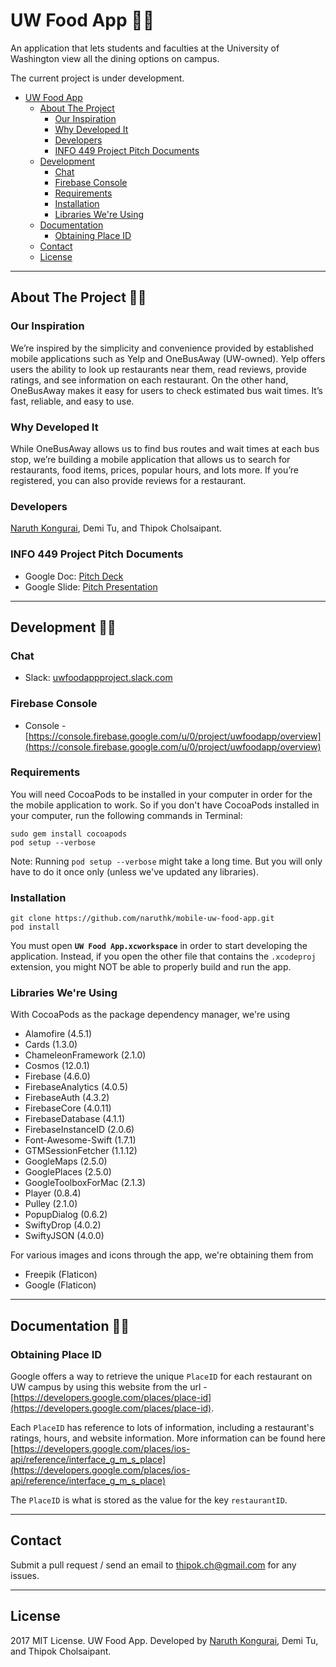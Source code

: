 # UW Food App 🍑🍍

An application that lets students and faculties at the University of Washington view all the dining options on campus.

The current project is under development.

<!-- TOC -->

- [UW Food App](#uw-food-app)
  - [About The Project](#about-the-project)
    - [Our Inspiration](#our-inspiration)
    - [Why Developed It](#why-developed-it)
    - [Developers](#developers)
    - [INFO 449 Project Pitch Documents](#info-449-project-pitch-documents)
  - [Development](#development)
    - [Chat](#chat)
    - [Firebase Console](#firebase-console)
    - [Requirements](#requirements)
    - [Installation](#installation)
    - [Libraries We're Using](#libraries-were-using)
  - [Documentation](#documentation)
    - [Obtaining Place ID](#obtaining-place-id)
  - [Contact](#contact)
  - [License](#license)

<!-- /TOC -->

----

## About The Project 🍑🍍

### Our Inspiration

We’re inspired by the simplicity and convenience provided by established mobile applications such as Yelp and OneBusAway (UW-owned). Yelp offers users the ability to look up restaurants near them, read reviews, provide ratings, and see information on each restaurant. On the other hand, OneBusAway makes it easy for users to check estimated bus wait times. It’s fast, reliable, and easy to use.

### Why Developed It

While OneBusAway allows us to find bus routes and wait times at each bus stop, we’re building a mobile application that allows us to search for restaurants, food items, prices, popular hours, and lots more. If you’re registered, you can also provide reviews for a restaurant.

### Developers

[Naruth Kongurai](http://www.naruthk.com), Demi Tu, and Thipok Cholsaipant.

### INFO 449 Project Pitch Documents

- Google Doc: [Pitch Deck](https://docs.google.com/presentation/d/1MVVqnKYfs7XXRjwEztFYqFT89grxo69O_V0npmqn-4U/edit#slide=id.g2891f1afb5_0_83)
- Google Slide: [Pitch Presentation](https://docs.google.com/document/d/1E4Wk3MKEe6RLPMeRxuAHHm1br9HlJo3zwEEgsLuBOeQ)

----

## Development 🍑🍍

### Chat

- Slack: [uwfoodappproject.slack.com](uwfoodappproject.slack.com)

### Firebase Console

- Console  - [https://console.firebase.google.com/u/0/project/uwfoodapp/overview](https://console.firebase.google.com/u/0/project/uwfoodapp/overview)

### Requirements

You will need CocoaPods to be installed in your computer in order for the the mobile application to work. So if you don't have CocoaPods installed in your computer, run the following commands in Terminal:

```text
sudo gem install cocoapods
pod setup --verbose
```

Note: Running `pod setup --verbose` might take a long time. But you will only have to do it once only (unless we've updated any libraries).

### Installation

```text
git clone https://github.com/naruthk/mobile-uw-food-app.git
pod install
```

You must open **`UW Food App.xcworkspace`** in order to start developing the application. Instead, if you open the other file that contains the `.xcodeproj` extension, you might NOT be able to properly build and run the app.

### Libraries We're Using

With CocoaPods as the package dependency manager, we're using

- Alamofire (4.5.1)
- Cards (1.3.0)
- ChameleonFramework (2.1.0)
- Cosmos (12.0.1)
- Firebase (4.6.0)
- FirebaseAnalytics (4.0.5)
- FirebaseAuth (4.3.2)
- FirebaseCore (4.0.11)
- FirebaseDatabase (4.1.1)
- FirebaseInstanceID (2.0.6)
- Font-Awesome-Swift (1.7.1)
- GTMSessionFetcher (1.1.12)
- GoogleMaps (2.5.0)
- GooglePlaces (2.5.0)
- GoogleToolboxForMac (2.1.3)
- Player (0.8.4)
- Pulley (2.1.0)
- PopupDialog (0.6.2)
- SwiftyDrop (4.0.2)
- SwiftyJSON (4.0.0)

For various images and icons through the app, we're obtaining them from

- Freepik (Flaticon)
- Google (Flaticon)

----

## Documentation 🍑🍍

### Obtaining Place ID

Google offers a way to retrieve the unique `PlaceID` for each restaurant on UW campus by using this website from the url - [https://developers.google.com/places/place-id](https://developers.google.com/places/place-id).

Each `PlaceID` has reference to lots of information, including a restaurant's ratings, hours, and website information. More information can be found here [https://developers.google.com/places/ios-api/reference/interface_g_m_s_place](https://developers.google.com/places/ios-api/reference/interface_g_m_s_place)

The `PlaceID` is what is stored as the value for the key `restaurantID`.

----

## Contact

Submit a pull request / send an email to [thipok.ch@gmail.com](mailto:thipok.ch@gmail.com) for any issues.

----

## License

2017 MIT License. UW Food App. Developed by [Naruth Kongurai](http://www.naruth.com), Demi Tu, and Thipok Cholsaipant.
